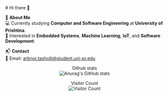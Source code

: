 
<p font-size: 18px;># Hi there 👋</p>

<p align="left">
  🚀 <strong>About Me</strong> <br> 
  💻 Currently studying <strong>Computer and Software Engineering</strong> at <strong>University of Prishtina</strong>.  <br>
  🌱 Interested in <strong>Embedded Systems</strong>, <strong>Machine Learning</strong>, <strong>IoT</strong>, and <strong>Software Development</strong>. <br>
</p>

<p align="left">
  📬 <strong>Contact</strong>  
  <br>
  📧 Email: <a href="mailto:arbnor.tasholli@student.uni-pr.edu">arbnor.tasholli@student.uni-pr.edu</a>
</p>


<p align="center">
  Github stats<br>
  <img src="https://github-readme-stats.vercel.app/api?username=arbnortasholli&show_icons=true&theme=radical" alt="Anurag's GitHub stats">
</p>

<p align="center">
  Visitor Count <br>
  <img src="https://profile-counter.glitch.me/arbnortasholli/count.svg" alt="Visitor Count">
</p>



